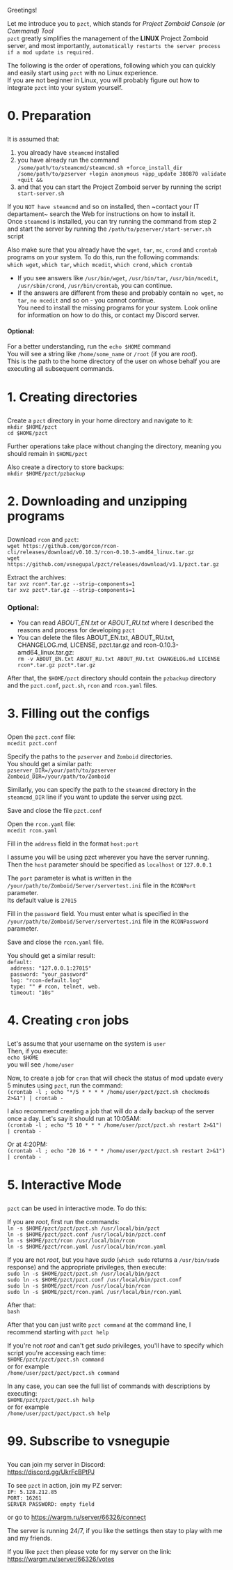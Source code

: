 Greetings!<p>
Let me introduce you to `pzct`, which stands for _Project Zomboid Console (or Command) Tool_  
`pzct` greatly simplifies the management of the **LINUX** Project Zomboid server, and most importantly, `automatically restarts the server process if a mod update is required.`<p>
The following is the order of operations, following which you can quickly and easily start using `pzct` with no Linux experience.  
If you are not beginner in Linux, you will probably figure out how to integrate `pzct` into your system yourself.<p>
# 0. Preparation<p>
It is assumed that:  
1. you already have `steamcmd` installed  
2. you have already run the command `/some/path/to/steamcmd/steamcmd.sh +force_install_dir /some/path/to/pzserver +login anonymous +app_update 380870 validate +quit &&`  
3. and that you can start the Project Zomboid server by running the script `start-server.sh`<p>
<!-- -->
If you `NOT have steamcmd` and so on installed, then ~contact your IT departament~ search the Web for instructions on how to install it.  
Once `steamcmd` is installed, you can try running the command from step 2 and start the server by running the `/path/to/pzserver/start-server.sh` script<p>
Also make sure that you already have the `wget`, `tar`, `mc`, `crond` and `crontab` programs on your system. To do this, run the following commands:  
`which wget`, `which tar`, `which mcedit`, `which crond`, `which crontab`<p>
- If you see answers like `/usr/bin/wget`, `/usr/bin/tar`, `/usr/bin/mcedit`, `/usr/sbin/crond`, `/usr/bin/crontab`, you can continue.  
- If the answers are different from these and probably contain `no wget`, `no tar`, `no mcedit` and so on - you cannot continue.  
You need to install the missing programs for your system. Look online for information on how to do this, or contact my Discord server.<p>
#### Optional:  
For a better understanding, run the `echo $HOME` command  
You will see a string like `/home/some_name` or `/root` (if you are *root*).  
This is the path to the home directory of the user on whose behalf you are executing all subsequent commands.<p>
# 1. Creating directories<p>
Create a `pzct` directory in your home directory and navigate to it:  
`mkdir $HOME/pzct`  
`cd $HOME/pzct`<p>
Further operations take place without changing the directory, meaning you should remain in `$HOME/pzct`<p>
Also create a directory to store backups:  
`mkdir $HOME/pzct/pzbackup`<p>
# 2. Downloading and unzipping programs<p>
Download `rcon` and `pzct`:  
`wget https://github.com/gorcon/rcon-cli/releases/download/v0.10.3/rcon-0.10.3-amd64_linux.tar.gz`  
`wget https://github.com/vsnegupal/pzct/releases/download/v1.1/pzct.tar.gz`<p>
Extract the archives:  
`tar xvz rcon*.tar.gz --strip-components=1`  
`tar xvz pzct*.tar.gz --strip-components=1`<p>
### Optional:<p>
- You can read _ABOUT_EN.txt_ or _ABOUT_RU.txt_ where I described the reasons and process for developing `pzct`  
- You can delete the files ABOUT_EN.txt, ABOUT_RU.txt, CHANGELOG.md, LICENSE, pzct.tar.gz and rcon-0.10.3-amd64_linux.tar.gz:  
`rm -v ABOUT_EN.txt ABOUT_RU.txt ABOUT_RU.txt CHANGELOG.md LICENSE rcon*.tar.gz pzct*.tar.gz`<p>
<!-- -->
After that, the `$HOME/pzct` directory should contain the `pzbackup` directory and the `pzct.conf`, `pzct.sh`, `rcon` and `rcon.yaml` files.<p>
# 3. Filling out the configs<p>
Open the `pzct.conf` file:  
`mcedit pzct.conf`<p>
Specify the paths to the `pzserver` and `Zomboid` directories.  
You should get a similar path:  
`pzserver_DIR=/your/path/to/pzserver`  
`Zomboid_DIR=/your/path/to/Zomboid`<p>
Similarly, you can specify the path to the `steamcmd` directory in the `steamcmd_DIR` line if you want to update the server using pzct.<p>
Save and close the file `pzct.conf`<p>
Open the `rcon.yaml` file:  
`mcedit rcon.yaml`<p>
Fill in the `address` field in the format `host:port`<p>
I assume you will be using pzct wherever you have the server running.  
Then the `host` parameter should be specified as `localhost` or `127.0.0.1`<p>
The `port` parameter is what is written in the `/your/path/to/Zomboid/Server/servertest.ini` file in the `RCONPort` parameter.  
Its default value is `27015`<p>
Fill in the `password` field. You must enter what is specified in the `/your/path/to/Zomboid/Server/servertest.ini` file in the `RCONPassword` parameter.<p>
Save and close the `rcon.yaml` file.<p>
You should get a similar result:  
`default:`<br>
` address: "127.0.0.1:27015"`<br>
` password: "your_password"`<br>
` log: "rcon-default.log"`<br>
` type: "" # rcon, telnet, web.`<br>
` timeout: "10s"`<p>
# 4. Creating `cron` jobs<p>
Let's assume that your username on the system is `user`  
Then, if you execute:  
`echo $HOME`  
you will see `/home/user`<p>
Now, to create a job for `cron` that will check the status of mod update every 5 minutes using `pzct`, run the command:  
`(crontab -l ; echo "*/5 * * * * /home/user/pzct/pzct.sh checkmods 2>&1") | crontab -`<p>
I also recommend creating a job that will do a daily backup of the server once a day. Let's say it should run at 10:05AM:  
`(crontab -l ; echo "5 10 * * * /home/user/pzct/pzct.sh restart 2>&1") | crontab -`<p>
Or at 4:20PM:  
`(crontab -l ; echo "20 16 * * * /home/user/pzct/pzct.sh restart 2>&1") | crontab -`<p>
# 5. Interactive Mode<p>
`pzct` can be used in interactive mode. To do this:<p>
If you are _root_, first run the commands:  
`ln -s $HOME/pzct/pzct/pzct.sh /usr/local/bin/pzct`  
`ln -s $HOME/pzct/pzct.conf /usr/local/bin/pzct.conf`  
`ln -s $HOME/pzct/rcon /usr/local/bin/rcon`  
`ln -s $HOME/pzct/rcon.yaml /usr/local/bin/rcon.yaml`<p>
If you are not _root_, but you have _sudo_ (`which sudo` returns a `/usr/bin/sudo` response) and the appropriate privileges, then execute:  
`sudo ln -s $HOME/pzct/pzct.sh /usr/local/bin/pzct`  
`sudo ln -s $HOME/pzct/pzct.conf /usr/local/bin/pzct.conf`  
`sudo ln -s $HOME/pzct/rcon /usr/local/bin/rcon`  
`sudo ln -s $HOME/pzct/rcon.yaml /usr/local/bin/rcon.yaml`<p>
After that:  
`bash`<p>
After that you can just write `pzct command` at the command line, I recommend starting with `pzct help`<p>
If you're not _root_ and can't get _sudo_ privileges, you'll have to specify which script you're accessing each time:  
`$HOME/pzct/pzct/pzct.sh command`  
or for example  
`/home/user/pzct/pzct/pzct.sh command`<p>
In any case, you can see the full list of commands with descriptions by executing:  
`$HOME/pzct/pzct/pzct.sh help`  
or for example  
`/home/user/pzct/pzct/pzct.sh help`<p>
# 99. Subscribe to vsnegupie<p>
You can join my server in Discord:  
https://discord.gg/UkrFcBPtPJ<p>
To see `pzct` in action, join my PZ server:  
`IP: 5.128.212.85`  
`PORT: 16261`  
`SERVER PASSWORD: empty field`  
  
or go to https://wargm.ru/server/66326/connect<p>
The server is running 24/7, if you like the settings then stay to play with me and my friends.<p>
If you like `pzct` then please vote for my server on the link:  
https://wargm.ru/server/66326/votes
